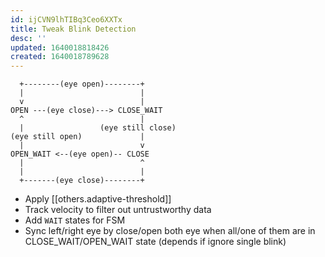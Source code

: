```yaml
---
id: ijCVN9lhTIBq3Ceo6XXTx
title: Tweak Blink Detection
desc: ''
updated: 1640018818426
created: 1640018789628
---
```


```
  +--------(eye open)--------+
  |                          |
  v                          |
OPEN ---(eye close)---> CLOSE_WAIT
  ^                          |
  |                 (eye still close)
(eye still open)             |
  |                          v
OPEN_WAIT <--(eye open)-- CLOSE
  |                          ^
  |                          |
  +-------(eye close)--------+
```

- Apply [[others.adaptive-threshold]]
- Track velocity to filter out untrustworthy data
- Add `WAIT` states for FSM
- Sync left/right eye by close/open both eye when all/one of them are in CLOSE_WAIT/OPEN_WAIT state (depends if ignore single blink)

